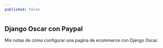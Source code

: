 ```yaml
---
published: false
---
```

## Django Oscar con Paypal

Mis notas de cómo configurar una pagina de ecommerce con Django Oscar.


